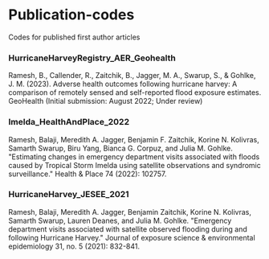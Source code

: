 # Publication-codes
Codes for published first author articles

### HurricaneHarveyRegistry_AER_Geohealth
Ramesh, B., Callender, R., Zaitchik, B., Jagger, M. A., Swarup, S., & Gohlke, J. M. (2023). Adverse health outcomes following hurricane harvey: A comparison of remotely sensed and self-reported flood exposure estimates. GeoHealth (Initial submission: August 2022; Under review)

### Imelda_HealthAndPlace_2022
Ramesh, Balaji, Meredith A. Jagger, Benjamin F. Zaitchik, Korine N. Kolivras, Samarth Swarup, Biru Yang, Bianca G. Corpuz, and Julia M. Gohlke. "Estimating changes in emergency department visits associated with floods caused by Tropical Storm Imelda using satellite observations and syndromic surveillance." Health & Place 74 (2022): 102757.

### HurricaneHarvey_JESEE_2021
Ramesh, Balaji, Meredith A. Jagger, Benjamin Zaitchik, Korine N. Kolivras, Samarth Swarup, Lauren Deanes, and Julia M. Gohlke. "Emergency department visits associated with satellite observed flooding during and following Hurricane Harvey." Journal of exposure science & environmental epidemiology 31, no. 5 (2021): 832-841.
